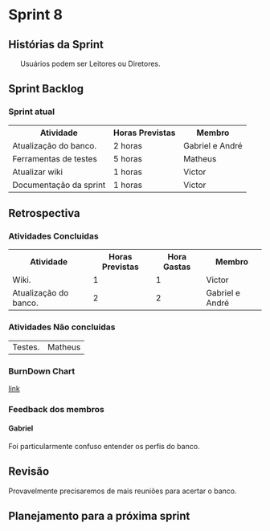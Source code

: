 <h1> Sprint 8 </h1>

<h2> Histórias da Sprint </h2>

<ul><p align="justify"> Usuários podem ser Leitores ou Diretores.</p></ul>

<h2> Sprint Backlog </h2>

<h3> Sprint atual </h3>
<table>
  <tr>
    <th> Atividade </th>
    <th> Horas Previstas </th>
    <th> Membro </th>
  </tr>
  <tr>
    <td> Atualização do banco. </td>
    <td> 2 horas </td>
    <td> Gabriel e André </td>
  </tr>
  <tr>
    <td> Ferramentas de testes </td>
    <td> 5 horas </td>
    <td> Matheus </td>
  </tr>
    <tr>
    <td> Atualizar wiki </td>
    <td> 1 horas </td>
    <td> Victor </td>
  </tr>
    <tr>
    <td> Documentação da sprint </td>
    <td> 1 horas </td>
    <td> Victor </td>
  </tr>
</table> 

<h2> Retrospectiva </h2>
<h3> Atividades Concluidas </h3>
<table>
  <tr>
    <th> Atividade </th>
    <th> Horas Previstas </th>
    <th> Hora Gastas </th>
    <th> Membro </th>
  </tr>
  <tr>
    <td> Wiki. </td>
    <td> 1 </td>
    <td> 1 </td>
    <td> Victor </td>
  </tr> 
   <tr>
    <td> Atualização do banco. </td>
    <td> 2 </td>
    <td> 2 </td>
    <td> Gabriel e André </td>
  </tr>


</table> 

<h3> Atividades Não concluidas </h3>

<table>
  <tr>
    <td> Testes. </td>
    <td> Matheus </td>
  </tr>
</table> 

<h3> BurnDown Chart </h3>

<a href="https://docs.google.com/spreadsheets/d/1F4zg84LUfO0RrQ7r9oebns8DssLGFd2F2MjHl3I0L5Y/edit#gid=0"> link </a>

<h3> Feedback dos membros</h3>
<h4> Gabriel </h4>

<p align="justify"> Foi particularmente confuso entender os perfis do banco. </p>

<h2> Revisão </h2>
<p align="justify"> Provavelmente precisaremos de mais reuniões para acertar o banco.<p>

<h2> Planejamento para a próxima sprint</h2>
<p align="justify"></p>
